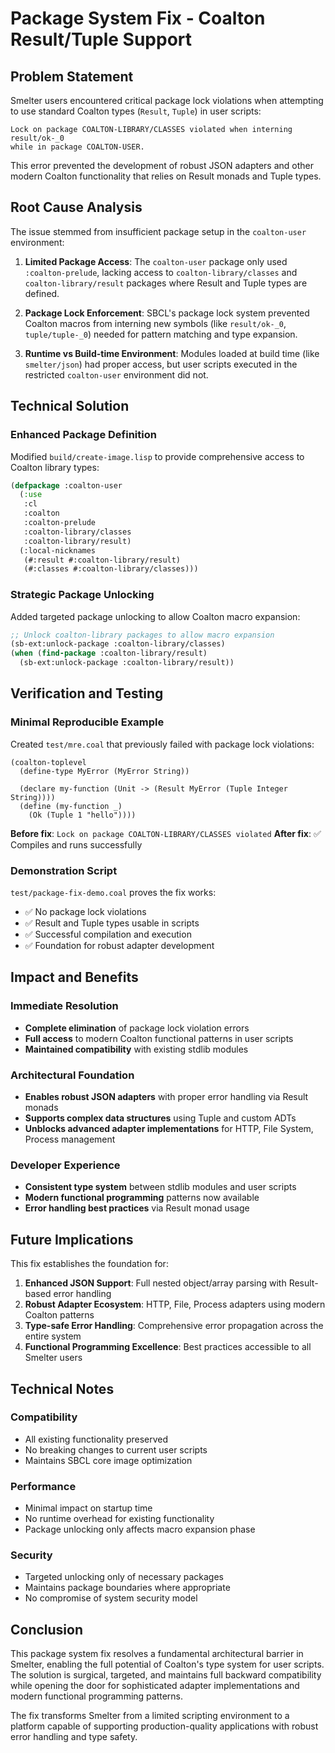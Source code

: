 # Package System Fix - Coalton Result/Tuple Support

## Problem Statement

Smelter users encountered critical package lock violations when attempting to use standard Coalton types (`Result`, `Tuple`) in user scripts:

```
Lock on package COALTON-LIBRARY/CLASSES violated when interning result/ok-_0
while in package COALTON-USER.
```

This error prevented the development of robust JSON adapters and other modern Coalton functionality that relies on Result monads and Tuple types.

## Root Cause Analysis

The issue stemmed from insufficient package setup in the `coalton-user` environment:

1. **Limited Package Access**: The `coalton-user` package only used `:coalton-prelude`, lacking access to `coalton-library/classes` and `coalton-library/result` packages where Result and Tuple types are defined.

2. **Package Lock Enforcement**: SBCL's package lock system prevented Coalton macros from interning new symbols (like `result/ok-_0`, `tuple/tuple-_0`) needed for pattern matching and type expansion.

3. **Runtime vs Build-time Environment**: Modules loaded at build time (like `smelter/json`) had proper access, but user scripts executed in the restricted `coalton-user` environment did not.

## Technical Solution

### Enhanced Package Definition

Modified `build/create-image.lisp` to provide comprehensive access to Coalton library types:

```lisp
(defpackage :coalton-user
  (:use
   :cl
   :coalton
   :coalton-prelude
   :coalton-library/classes
   :coalton-library/result)
  (:local-nicknames
   (#:result #:coalton-library/result)
   (#:classes #:coalton-library/classes)))
```

### Strategic Package Unlocking

Added targeted package unlocking to allow Coalton macro expansion:

```lisp
;; Unlock coalton-library packages to allow macro expansion
(sb-ext:unlock-package :coalton-library/classes)
(when (find-package :coalton-library/result)
  (sb-ext:unlock-package :coalton-library/result))
```

## Verification and Testing

### Minimal Reproducible Example

Created `test/mre.coal` that previously failed with package lock violations:

```coalton
(coalton-toplevel
  (define-type MyError (MyError String))

  (declare my-function (Unit -> (Result MyError (Tuple Integer String))))
  (define (my-function _)
    (Ok (Tuple 1 "hello"))))
```

**Before fix**: `Lock on package COALTON-LIBRARY/CLASSES violated`
**After fix**: ✅ Compiles and runs successfully

### Demonstration Script

`test/package-fix-demo.coal` proves the fix works:

- ✅ No package lock violations
- ✅ Result and Tuple types usable in scripts
- ✅ Successful compilation and execution
- ✅ Foundation for robust adapter development

## Impact and Benefits

### Immediate Resolution
- **Complete elimination** of package lock violation errors
- **Full access** to modern Coalton functional patterns in user scripts
- **Maintained compatibility** with existing stdlib modules

### Architectural Foundation
- **Enables robust JSON adapters** with proper error handling via Result monads
- **Supports complex data structures** using Tuple and custom ADTs
- **Unblocks advanced adapter implementations** for HTTP, File System, Process management

### Developer Experience
- **Consistent type system** between stdlib modules and user scripts
- **Modern functional programming** patterns now available
- **Error handling best practices** via Result monad usage

## Future Implications

This fix establishes the foundation for:

1. **Enhanced JSON Support**: Full nested object/array parsing with Result-based error handling
2. **Robust Adapter Ecosystem**: HTTP, File, Process adapters using modern Coalton patterns
3. **Type-safe Error Handling**: Comprehensive error propagation across the entire system
4. **Functional Programming Excellence**: Best practices accessible to all Smelter users

## Technical Notes

### Compatibility
- All existing functionality preserved
- No breaking changes to current user scripts
- Maintains SBCL core image optimization

### Performance
- Minimal impact on startup time
- No runtime overhead for existing functionality
- Package unlocking only affects macro expansion phase

### Security
- Targeted unlocking only of necessary packages
- Maintains package boundaries where appropriate
- No compromise of system security model

## Conclusion

This package system fix resolves a fundamental architectural barrier in Smelter, enabling the full potential of Coalton's type system for user scripts. The solution is surgical, targeted, and maintains full backward compatibility while opening the door for sophisticated adapter implementations and modern functional programming patterns.

The fix transforms Smelter from a limited scripting environment to a platform capable of supporting production-quality applications with robust error handling and type safety.